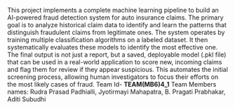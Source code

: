 This project implements a complete machine learning pipeline to build an AI-powered fraud detection system for auto insurance claims. The primary goal is to analyze historical claim data to identify and learn the patterns that distinguish fraudulent claims from legitimate ones.
The system operates by training multiple classification algorithms on a labeled dataset. It then systematically evaluates these models to identify the most effective one. The final output is not just a report, but a saved, deployable model (.pkl file) that can be used in a real-world application to score new, incoming claims and flag them for review if they appear suspicious. This automates the initial screening process, allowing human investigators to focus their efforts on the most likely cases of fraud.
Team Id- **TEAM(MB6)4_1**
Team Members names: Rudra Prasad Padhialli, Jyotirmayi Mahapatra, B. Pragati Prabhakar, Aditi Subudhi
